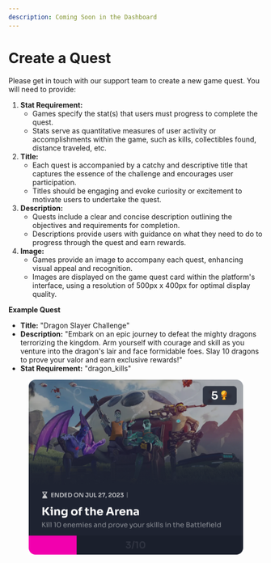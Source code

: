 ```yaml
---
description: Coming Soon in the Dashboard
---
```


# Create a Quest

Please get in touch with our support team to create a new game quest. You will need to provide:

1. **Stat Requirement:**
   * Games specify the stat(s) that users must progress to complete the quest.
   * Stats serve as quantitative measures of user activity or accomplishments within the game, such as kills, collectibles found, distance traveled, etc.
2. **Title:**
   * Each quest is accompanied by a catchy and descriptive title that captures the essence of the challenge and encourages user participation.
   * Titles should be engaging and evoke curiosity or excitement to motivate users to undertake the quest.
3. **Description:**
   * Quests include a clear and concise description outlining the objectives and requirements for completion.
   * Descriptions provide users with guidance on what they need to do to progress through the quest and earn rewards.
4. **Image:**
   * Games provide an image to accompany each quest, enhancing visual appeal and recognition.
   * Images are displayed on the game quest card within the platform's interface, using a resolution of 500px x 400px for optimal display quality.

**Example Quest**

* **Title:** "Dragon Slayer Challenge"
* **Description:** "Embark on an epic journey to defeat the mighty dragons terrorizing the kingdom. Arm yourself with courage and skill as you venture into the dragon's lair and face formidable foes. Slay 10 dragons to prove your valor and earn exclusive rewards!"
* **Stat Requirement:** "dragon\_kills"

<figure><img src="../../../.gitbook/assets/Property 1=Live card.png" alt=""><figcaption></figcaption></figure>
